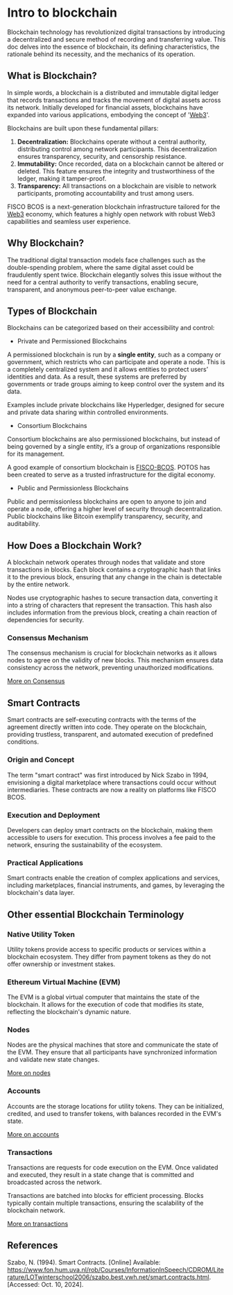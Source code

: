 # Intro to blockchain

Blockchain technology has revolutionized digital transactions by introducing a decentralized and secure method of recording and transferring value. This doc delves into the essence of blockchain, its defining characteristics, the rationale behind its necessity, and the mechanics of its operation.

## What is Blockchain?

In simple words, a blockchain is a distributed and immutable digital ledger that records transactions and tracks the movement of digital assets across its network. Initially developed for financial assets, blockchains have expanded into various applications, embodying the concept of '[Web3](./web3.md)'.

Blockchains are built upon these fundamental pillars:

1. **Decentralization:** Blockchains operate without a central authority, distributing control among network participants. This decentralization ensures transparency, security, and censorship resistance.
2. **Immutability:** Once recorded, data on a blockchain cannot be altered or deleted. This feature ensures the integrity and trustworthiness of the ledger, making it tamper-proof.
3. **Transparency:** All transactions on a blockchain are visible to network participants, promoting accountability and trust among users.

FISCO BCOS is a next-generation blockchain infrastructure tailored for the [Web3](./web3.md) economy, which features a highly open network with robust Web3 capabilities and seamless user experience.

## Why Blockchain?

The traditional digital transaction models face challenges such as the double-spending problem, where the same digital asset could be fraudulently spent twice. Blockchain elegantly solves this issue without the need for a central authority to verify transactions, enabling secure, transparent, and anonymous peer-to-peer value exchange.

## Types of Blockchain

Blockchains can be categorized based on their accessibility and control:

- Private and Permissioned Blockchains

A permissioned blockchain is run by a **single entity**, such as a company or government, which restricts who can participate and operate a node. This is a completely centralized system and it allows entities to protect users’ identities and data. As a result, these systems are preferred by governments or trade groups aiming to keep control over the system and its data.

Examples include private blockchains like Hyperledger, designed for secure and private data sharing within controlled environments.

- Consortium Blockchains

Consortium blockchains are also permissioned blockchains, but instead of being governed by a single entity, it’s a group of organizations responsible for its management.

A good example of consortium blockchain is [FISCO-BCOS](https://github.com/FISCO-BCOS/FISCO-BCOS). POTOS has been created to serve as a trusted infrastructure for the digital economy.

- Public and Permissionless Blockchains

Public and permissionless blockchains are open to anyone to join and operate a node, offering a higher level of security through decentralization. Public blockchains like Bitcoin exemplify transparency, security, and auditability.

## How Does a Blockchain Work?

A blockchain network operates through nodes that validate and store transactions in blocks. Each block contains a cryptographic hash that links it to the previous block, ensuring that any change in the chain is detectable by the entire network.

Nodes use cryptographic hashes to secure transaction data, converting it into a string of characters that represent the transaction. This hash also includes information from the previous block, creating a chain reaction of dependencies for security.

### Consensus Mechanism

The consensus mechanism is crucial for blockchain networks as it allows nodes to agree on the validity of new blocks. This mechanism ensures data consistency across the network, preventing unauthorized modifications.

[More on Consensus](../advance/consensus.md)

## Smart Contracts

Smart contracts are self-executing contracts with the terms of the agreement directly written into code. They operate on the blockchain, providing trustless, transparent, and automated execution of predefined conditions.

### Origin and Concept

The term "smart contract" was first introduced by Nick Szabo in 1994, envisioning a digital marketplace where transactions could occur without intermediaries. These contracts are now a reality on platforms like FISCO BCOS.

### Execution and Deployment

Developers can deploy smart contracts on the blockchain, making them accessible to users for execution. This process involves a fee paid to the network, ensuring the sustainability of the ecosystem.

### Practical Applications

Smart contracts enable the creation of complex applications and services, including marketplaces, financial instruments, and games, by leveraging the blockchain's data layer.

## Other essential Blockchain Terminology

### Native Utility Token

Utility tokens provide access to specific products or services within a blockchain ecosystem. They differ from payment tokens as they do not offer ownership or investment stakes.

### Ethereum Virtual Machine (EVM)

The EVM is a global virtual computer that maintains the state of the blockchain. It allows for the execution of code that modifies its state, reflecting the blockchain's dynamic nature.

### Nodes

Nodes are the physical machines that store and communicate the state of the EVM. They ensure that all participants have synchronized information and validate new state changes.

[More on nodes](../advance/nodes.md)

### Accounts

Accounts are the storage locations for utility tokens. They can be initialized, credited, and used to transfer tokens, with balances recorded in the EVM's state.

[More on accounts](../advance/accounts.md)

### Transactions

Transactions are requests for code execution on the EVM. Once validated and executed, they result in a state change that is committed and broadcasted across the network.

Transactions are batched into blocks for efficient processing. Blocks typically contain multiple transactions, ensuring the scalability of the blockchain network.

[More on transactions](../advance/transactions.md)

## References

Szabo, N. (1994). Smart Contracts. [Online] Available: https://www.fon.hum.uva.nl/rob/Courses/InformationInSpeech/CDROM/Literature/LOTwinterschool2006/szabo.best.vwh.net/smart.contracts.html. [Accessed: Oct. 10, 2024].
